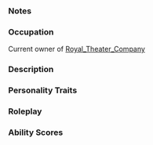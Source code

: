 ### Notes


### Occupation
Current owner of [Royal_Theater_Company](/03_The_Universe/Realmspace/The_Rock_of_Bral/3_The_High_City/Royal_Theater_Company.md)

### Description


### Personality Traits


### Roleplay


### Ability Scores

